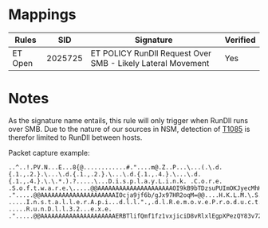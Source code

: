 # Mappings

| Rules     |    SID    | Signature 		                                                      	    |  Verified |
| --------- | --------- | --------------------------------------------------------------------------------- | --------- |
| ET Open   | 2025725   | ET POLICY RunDll Request Over SMB - Likely Lateral Movement			    |    Yes    |

# Notes

As the signature name entails, this rule will only trigger when RunDll runs over SMB. Due to the nature of our sources in NSM, detection of [T1085](https://attack.mitre.org/techniques/T1085/) is therefor limited to RunDll between hosts.

Packet capture example:

```
..^..!.PV.N...E...8{@............#."....m@.Z..P...\...(.\.d.{.1.,.2.}.\...\.d.{.1.,.2.}.\...\.d.{.1.,.4.}.\...\.d.{.1.,.4.}.\.\.*.).?.....\...D.i.s.p.l.a.y.L.i.n.k. .C.o.r.e. .S.o.f.t.w.a.r.e.\.....@@AAAAAAAAAAAAAAAAAAAAAOI9kB9bTDzsuPUImOKJyecMhHPCH7DRHyOz7G4lgcYW45ZU100QKxr0Wsh1Hmtatg==@@....@@AAAAAAAAAAAAAAAAAAAAAERBTlifQmf1fz1vxjiciD8vRlxlEgpXPezQY83v72BU6SGNQ7VDUVvS7Rrgsg8RTA==@@....dl::tk::installer::updateProductsUninstallString....R.u.n.D.l.l.3.2...e.x.e. .".....@@AAAAAAAAAAAAAAAAAAAAAIOcja9jf6b/gJx97HR2oqM=@@....H.K.L.M.\.S.o.f.t.w.a.r.e.\.M.i.c.r.o.s.o.f.t.\.W.i.n.d.o.w.s.\.C.u.r.r.e.n.t.V.e.r.s.i.o.n.\.U.n.i.n.s.t.a.l.l.......O.@@AAAAAAAAAAAAAAAAAAAAAHAsyHoA8y5s8AaQ+7Q9drNdgXbs/96rcTUVfoJcA/1z@@....@@AAAAAAAAAAAAAAAAAAAAAERBTlifQmf1fz1vxjiciD8vRlxlEgpXPezQY83v72BU6SGNQ7VDUVvS7Rrgsg8RTA==@@....I.n.s.t.a.l.l.e.r.A.p.i...d.l.l.".,.d.l.R.e.m.o.v.e.P.r.o.d.u.c.t. .....I.n.s.t.a.l.l.e.r.A.p.i...d.l.l.".,.d.l.R.e.m.o.v.e.P.r.o.d.u.c.t. .....R.u.n.D.l.l.3.2...e.x.e. .".....@@AAAAAAAAAAAAAAAAAAAAAERBTlifQmf1fz1vxjiciD8vRlxlEgpXPezQY83v72BU6SGNQ7VDUVvS7Rrgsg8RTA==@@....@@AAAAAAAAAAAAAAAAAAAAAE+1gMTpfleKlBCJyzpIKZ5j3fxUO/pJYL5293oBLMQzq9Qdjx+wye3TD1UHGpIb1jbZDZBotgn4KlmC17n+Lpg=@@....D.e.f.a.u.l.t.P.r.o.d.u.c.t.........@@AAAAAAAAAAAAAAAAAAAAAERBTlifQmf1fz1vxjiciD8vRlxlEgpXPezQY83v72BU6SGNQ7VDUVvS7Rrgsg8RTA==@@....L.o.c.a.l.\.D.i.s.p.l.a.y.L.i.n.k.S.e.t.u.p.P.r.e.v.I.n.s.t.a.n.c.e.D.e.t.e.c.t.o.r.....C.u.s.t.o.m.A.c.t.i.o.n.D.a.t.a.........V.e.r.s.i.o.n.S.t.r.i.n.g...V.e.r.s.i.o.n.S.t.r.i.n.
```

